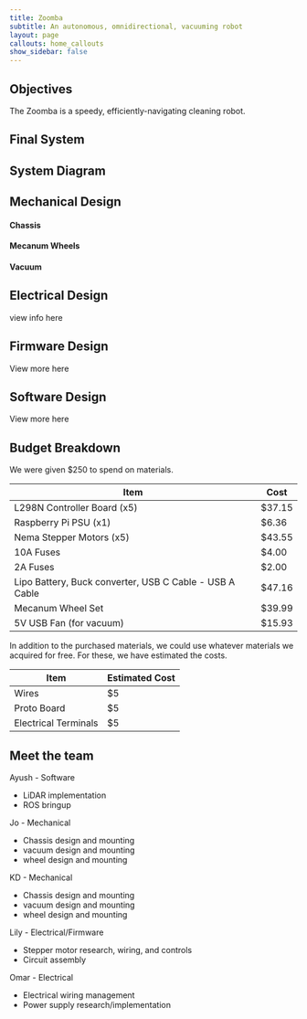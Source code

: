 ```yaml
---
title: Zoomba
subtitle: An autonomous, omnidirectional, vacuuming robot
layout: page
callouts: home_callouts
show_sidebar: false
---
```


## Objectives

The Zoomba is a speedy, efficiently-navigating cleaning robot. <Idk idk idk something inspiring here about it>


## Final System


## System Diagram


## Mechanical Design

#### Chassis

#### Mecanum Wheels

#### Vacuum



## Electrical Design

<!-- TODO: change this into a button -->
view info here


## Firmware Design

View more here

## Software Design

View more here


## Budget Breakdown
We were given $250 to spend on materials.

| Item 									|  Cost  |
| ---- 									| ------ 	|
| L298N Controller Board (x5) 					| $37.15 |
| Raspberry Pi PSU (x1) 						| $6.36  |
| Nema Stepper Motors (x5) 					| $43.55 |
| 10A Fuses 								| $4.00  |
| 2A Fuses 								| $2.00  |
| Lipo Battery, Buck converter, USB C Cable - USB A Cable 	| $47.16 |
| Mecanum Wheel Set 						| $39.99 |
| 5V USB Fan (for vacuum) 					| $15.93 |

In addition to the purchased materials, we could use whatever materials we acquired for free. For these, we have estimated the costs.

| Item | Estimated Cost |
| ---- | ---- |
| Wires	| $5 |
| Proto Board | $5 |
| Electrical Terminals | $5 |



## Meet the team


Ayush - Software
* LiDAR implementation
* ROS bringup

Jo - Mechanical
* Chassis design and mounting
* vacuum design and mounting
* wheel design and mounting

KD - Mechanical
* Chassis design and mounting
* vacuum design and mounting
* wheel design and mounting

Lily - Electrical/Firmware
* Stepper motor research, wiring, and controls
* Circuit assembly

Omar - Electrical
* Electrical wiring management
* Power supply research/implementation
